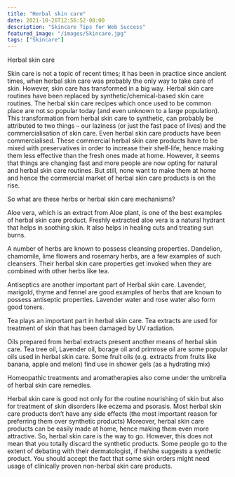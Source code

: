 ```yaml
---
title: "Herbal skin care"
date: 2021-10-26T12:56:52-08:00
description: "Skincare Tips for Web Success"
featured_image: "/images/Skincare.jpg"
tags: ["Skincare"]
---
```


Herbal skin care

Skin care is not a topic of recent times; it has been in practice since ancient times, when herbal skin care was probably the only way to take care of skin. However, skin care has transformed in a big way. Herbal skin care routines have been replaced by synthetic/chemical-based skin care routines. The herbal skin care recipes which once used to be common place are not so popular today (and even unknown to a large population). This transformation from herbal skin care to synthetic, can probably be attributed to two things – our laziness (or just the fast pace of lives) and the commercialisation of skin care. Even herbal skin care products have been commercialised. These commercial herbal skin care products have to be mixed with preservatives in order to increase their shelf-life, hence making them less effective than the fresh ones made at home. However, it seems that things are changing fast and more people are now opting for natural and herbal skin care routines. But still, none want to make them at home and hence the commercial market of herbal skin care products is on the rise.

So what are these herbs or herbal skin care mechanisms?

Aloe vera, which is an extract from Aloe plant, is one of the best examples of herbal skin care product. Freshly extracted aloe vera is a natural hydrant that helps in soothing skin. It also helps in healing cuts and treating sun burns.  

A number of herbs are known to possess cleansing properties. Dandelion, chamomile, lime flowers and rosemary herbs, are a few examples of such cleansers. Their herbal skin care properties get invoked when they are combined with other herbs like tea. 

Antiseptics are another important part of Herbal skin care. Lavender, marigold, thyme and fennel are good examples of herbs that are known to possess antiseptic properties. Lavender water and rose water also form good toners.  

Tea plays an important part in herbal skin care.  Tea extracts are used for treatment of skin that has been damaged by UV radiation. 

Oils prepared from herbal extracts present another means of herbal skin care.  Tea tree oil, Lavender oil, borage oil and primrose oil are some popular oils used in herbal skin care.  Some fruit oils (e.g. extracts from fruits like banana, apple and melon) find use in shower gels (as a hydrating mix)

Homeopathic treatments and aromatherapies also come under the umbrella of herbal skin care remedies. 

Herbal skin care is good not only for the routine nourishing of skin but also for treatment of skin disorders like eczema and psorasis. Most herbal skin care products don’t have any side effects (the most important reason for preferring them over synthetic products) Moreover, herbal skin care products can be easily made at home, hence making them even more attractive. So, herbal skin care is the way to go. However, this does not mean that you totally discard the synthetic products. Some people go to the extent of debating with their dermatologist, if he/she suggests a synthetic product. You should accept the fact that some skin orders might need usage of clinically proven non-herbal skin care products. 


